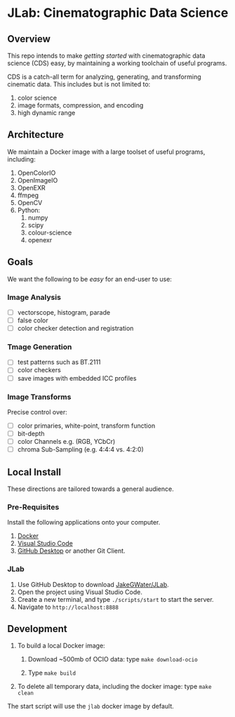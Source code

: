 # JLab: Cinematographic Data Science

## Overview

This repo intends to make *getting started* with cinematographic data science (CDS) easy,
by maintaining a working toolchain of useful programs.

CDS is a catch-all term for analyzing, generating, and transforming cinematic data.
This includes but is not limited to:

1. color science
1. image formats, compression, and encoding
1. high dynamic range

## Architecture

We maintain a Docker image with a large toolset of useful programs, including:

1. OpenColorIO
1. OpenImageIO
1. OpenEXR
1. ffmpeg
1. OpenCV
1. Python:
	1. numpy
	1. scipy
	1. colour-science
	1. openexr

## Goals

We want the following to be *easy* for an end-user to use:

### Image Analysis

- [ ] vectorscope, histogram, parade
- [ ] false color
- [ ] color checker detection and registration

### Tmage Generation

- [ ] test patterns such as BT.2111
- [ ] color checkers
- [ ] save images with embedded ICC profiles

### Image Transforms

Precise control over:

- [ ] color primaries, white-point, transform function
- [ ] bit-depth
- [ ] color Channels e.g. (RGB, YCbCr)
- [ ] chroma Sub-Sampling (e.g. 4:4:4 vs. 4:2:0)

## Local Install

These directions are tailored towards a general audience.

### Pre-Requisites

Install the following applications onto your computer.

1. [Docker](https://docs.docker.com/get-docker/)
1. [Visual Studio Code](https://code.visualstudio.com/)
1. [GitHub Desktop](https://desktop.github.com/) or another Git Client.

### JLab

1. Use GitHub Desktop to download [JakeGWater/JLab](https://github.com/JakeGWater/JLab.git).
1. Open the project using Visual Studio Code.
1. Create a new terminal, and type `./scripts/start` to start the server.
1. Navigate to `http://localhost:8888`

## Development

1. To build a local Docker image:

	1. Download ~500mb of OCIO data: type `make download-ocio`

	1. Type `make build`

1. To delete all temporary data, including the docker image: type `make clean`

The start script will use the `jlab` docker image by default.
